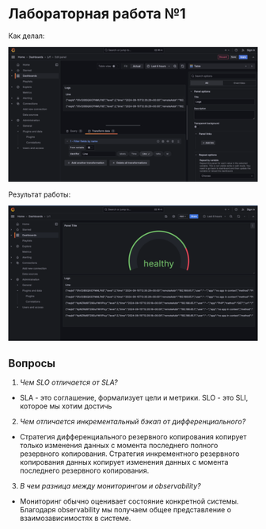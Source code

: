 # Лабораторная работа №1

Как делал:

![Результат работы](img/work.png)

Результат работы:

![Результат работы](img/img.png)

## Вопросы

1. *Чем SLO отличается от SLA?*
- SLA - это соглашение, формализует цели и метрики. SLO - это SLI, которое мы хотим достичь
2. *Чем отличается инкрементальный бэкап от дифференциального?*
- Стратегия дифференциального резервного копирования копирует только изменения данных с момента последнего полного резервного копирования. Стратегия инкрементного резервного копирования данных копирует изменения данных с момента последнего резервного копирования.
3. *В чем разница между мониторингом и observability?*
- Мониторинг обычно оценивает состояние конкретной системы. Благодаря observability мы получаем общее представление о взаимозависимостях в системе.